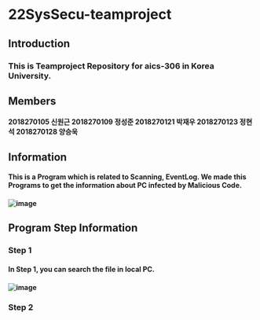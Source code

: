 # 22SysSecu-teamproject
## Introduction
### This is Teamproject Repository for aics-306 in Korea University.
## Members
#### 2018270105 신원근 2018270109 정성준 2018270121 박재우 2018270123 정현석 2018270128 양승욱
## Information
#### This is a Program which is related to Scanning, EventLog. We made this Programs to get the information about PC infected by Malicious Code.
#### ![image](https://user-images.githubusercontent.com/48422666/207048380-602f422a-ff39-44c9-ba61-bdbc18276a7d.png)
## Program Step Information
### Step 1
#### In Step 1, you can search the file in local PC.
#### ![image](https://user-images.githubusercontent.com/48422666/207049343-7311f9f6-4741-4c8d-ad18-b1f580bdf58a.png)
### Step 2

